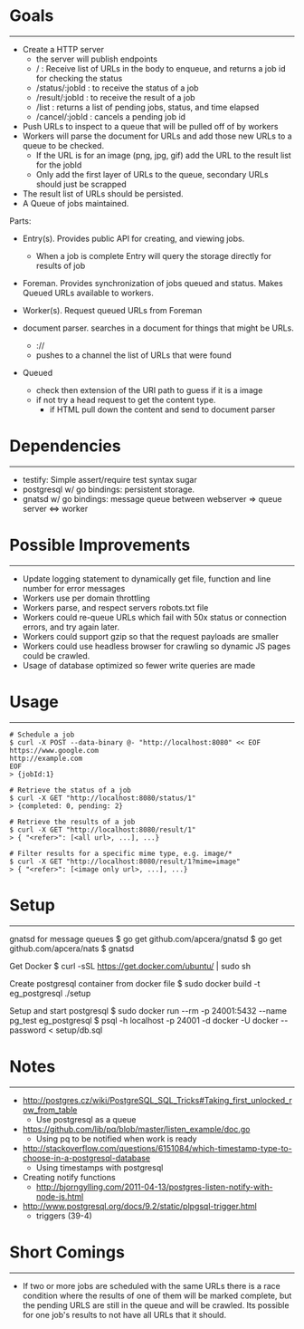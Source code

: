 # Goals #
---------
- Create a HTTP server
	- the server will publish endpoints
	- / : Receive list of URLs in the body to enqueue, and returns a job id for checking the status
	- /status/:jobId : to receive the status of a job
	- /result/:jobId : to receive the result of a job
	* /list : returns a list of pending jobs, status, and time elapsed
	* /cancel/:jobId : cancels a pending job id
- Push URLs to inspect to a queue that will be pulled off of by workers
- Workers will parse the document for URLs and add those new URLs to a queue to be checked.
	- If the URL is for an image (png, jpg, gif) add the URL to the result list for the jobId
	- Only add the first layer of URLs to the queue, secondary URLs should just be scrapped
- The result list of URLs should be persisted. 
- A Queue of jobs maintained.

Parts:
- Entry(s). Provides public API for creating, and viewing jobs.
	- When a job is complete Entry will query the storage directly for results of job
- Foreman. Provides synchronization of jobs queued and status. Makes Queued URLs available to workers.
- Worker(s). Request queued URLs from Foreman

- document parser. searches in a document for things that might be URLs.
	- <scheme>://<path>
	- pushes to a channel the list of URLs that were found
- Queued
	- check then extension of the URI path to guess if it is a image
	- if not try a head request to get the content type.
		- if HTML pull down the content and send to document parser


# Dependencies #
----------------
- testify: Simple assert/require test syntax sugar
- postgresql w/ go bindings: persistent storage.
- gnatsd w/ go bindings: message queue between webserver => queue server <=> worker


# Possible Improvements #
-------------------------
- Update logging statement to dynamically get file, function and line number for error messages
- Workers use per domain throttling
- Workers parse, and respect servers robots.txt file
- Workers could re-queue URLs which fail with 50x status or connection errors, and try again later.
- Workers could support gzip so that the request payloads are smaller
- Workers could use headless browser for crawling so dynamic JS pages could be crawled.
- Usage of database optimized so fewer write queries are made

# Usage #
---------
	# Schedule a job
	$ curl -X POST --data-binary @- "http://localhost:8080" << EOF
	https://www.google.com
	http://example.com
	EOF
	> {jobId:1}

	# Retrieve the status of a job
	$ curl -X GET "http://localhost:8080/status/1" 
	> {completed: 0, pending: 2}

	# Retrieve the results of a job
	$ curl -X GET "http://localhost:8080/result/1"
	> { "<refer>": [<all url>, ...], ...} 

	# Filter results for a specific mime type, e.g. image/*
	$ curl -X GET "http://localhost:8080/result/1?mime=image"
	> { "<refer>": [<image only url>, ...], ...} 

# Setup #
---------
gnatsd for message queues
	$ go get github.com/apcera/gnatsd
	$ go get github.com/apcera/nats
	$ gnatsd

Get Docker
	$ curl -sSL https://get.docker.com/ubuntu/ | sudo sh

Create postgresql container from docker file
	$ sudo docker build -t eg_postgresql ./setup

Setup and start postgresql
	$ sudo docker run --rm -p 24001:5432 --name pg_test eg_postgresql
	$ psql -h localhost -p 24001 -d docker -U docker --password < setup/db.sql


# Notes #
---------
- http://postgres.cz/wiki/PostgreSQL_SQL_Tricks#Taking_first_unlocked_row_from_table
	- Use postgresql as a queue
- https://github.com/lib/pq/blob/master/listen_example/doc.go
	- Using pq to be notified when work is ready
- http://stackoverflow.com/questions/6151084/which-timestamp-type-to-choose-in-a-postgresql-database
	- Using timestamps with postgresql
- Creating notify functions
	- http://bjorngylling.com/2011-04-13/postgres-listen-notify-with-node-js.html
- http://www.postgresql.org/docs/9.2/static/plpgsql-trigger.html
	- triggers (39-4)


# Short Comings #
-----------------
- If two or more jobs are scheduled with the same URLs there is a race condition
  where the results of one of them will be marked complete, but the pending URLS
  are still in the queue and will be crawled. Its possible for one job's results
  to not have all URLs that it should.